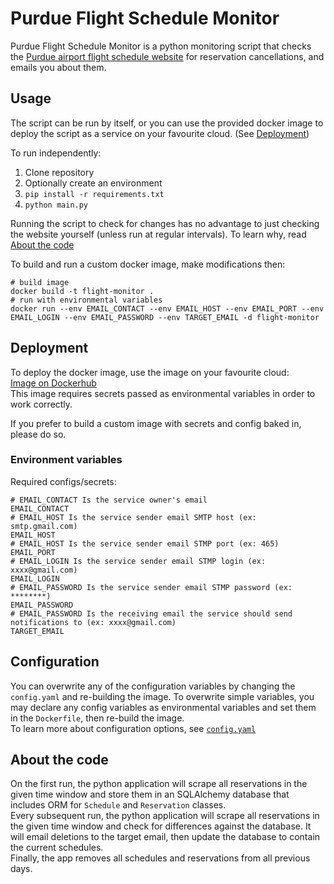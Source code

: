 # Purdue Flight Schedule Monitor
Purdue Flight Schedule Monitor is a python monitoring script that checks the [Purdue airport flight schedule website](https://lai.kal-soft.com/) for reservation cancellations, and emails you about them.

## Usage
The script can be run by itself, or you can use the provided docker image to deploy the script as a service on your favourite cloud. (See [Deployment](#deployment))

To run independently:
1. Clone repository
2. Optionally create an environment
2. `pip install -r requirements.txt`
3. `python main.py`

Running the script to check for changes has no advantage to just checking the website yourself (unless run at regular intervals). To learn why, read [About the code](#about-the-code)

To build and run a custom docker image, make modifications then:  
```
# build image
docker build -t flight-monitor .
# run with environmental variables
docker run --env EMAIL_CONTACT --env EMAIL_HOST --env EMAIL_PORT --env EMAIL_LOGIN --env EMAIL_PASSWORD --env TARGET_EMAIL -d flight-monitor
```

## Deployment
To deploy the docker image, use the image on your favourite cloud:  
[Image on Dockerhub](https://hub.docker.com/r/jeremygleeson/purdue-flight-schedule-monitor)  
This image requires secrets passed as environmental variables in order to work correctly.

If you prefer to build a custom image with secrets and config baked in, please do so.

### Environment variables
Required configs/secrets:
```
# EMAIL_CONTACT Is the service owner's email
EMAIL_CONTACT
# EMAIL_HOST Is the service sender email SMTP host (ex: smtp.gmail.com)
EMAIL_HOST
# EMAIL_HOST Is the service sender email STMP port (ex: 465)
EMAIL_PORT
# EMAIL_LOGIN Is the service sender email STMP login (ex: xxxx@gmail.com)
EMAIL_LOGIN
# EMAIL_PASSWORD Is the service sender email STMP password (ex: ********)
EMAIL_PASSWORD
# EMAIL_PASSWORD Is the receiving email the service should send notifications to (ex: xxxx@gmail.com)
TARGET_EMAIL
```

## Configuration
You can overwrite any of the configuration variables by changing the `config.yaml` and re-building the image. To overwrite simple variables, you may declare any config variables as environmental variables and set them in the `Dockerfile`, then re-build the image.  
To learn more about configuration options, see [`config.yaml`](config.yaml)

## About the code
On the first run, the python application will scrape all reservations in the given time window and store them in an SQLAlchemy database that includes ORM for `Schedule` and `Reservation` classes.  
Every subsequent run, the python application will scrape all reservations in the given time window and check for differences against the database. It will email deletions to the target email, then update the database to contain the current schedules.  
Finally, the app removes all schedules and reservations from all previous days. 

